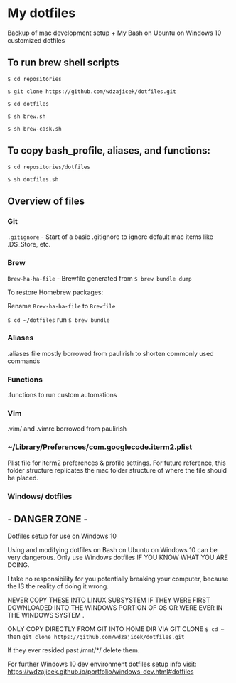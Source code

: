 # My dotfiles

Backup of mac development setup + My Bash on Ubuntu on Windows 10 customized dotfiles

## To run brew shell scripts

`$ cd repositories`

`$ git clone https://github.com/wdzajicek/dotfiles.git`

`$ cd dotfiles`

`$ sh brew.sh`

`$ sh brew-cask.sh`

## To copy bash_profile, aliases, and functions:

`$ cd repositories/dotfiles`

`$ sh dotfiles.sh`

## Overview of files

### Git

`.gitignore` - Start of a basic .gitignore to ignore default mac items like .DS_Store, etc.

### Brew

`Brew-ha-ha-file` - Brewfile generated from `$ brew bundle dump`

To restore Homebrew packages:

Rename `Brew-ha-ha-file` to `Brewfile`

`$ cd ~/dotfiles` run `$ brew bundle`

### Aliases

  .aliases file mostly borrowed from paulirish to shorten commonly used commands

### Functions

  .functions to run custom automations

### Vim

  .vim/ and .vimrc borrowed from paulirish

### ~/Library/Preferences/com.googlecode.iterm2.plist

Plist file for iterm2 preferences & profile settings.  For future reference, this folder structure replicates the mac folder structure of where the file should be placed.

### Windows/ dotfiles

## - DANGER ZONE -

  Dotfiles setup for use on Windows 10

  Using and modifying dotfiles on Bash on Ubuntu on Windows 10 can be very dangerous. Only use Windows dotfiles IF YOU KNOW WHAT YOU ARE DOING.

  I take no responsibility for you potentially breaking your computer, because the IS the reality of doing it wrong.

  NEVER COPY THESE INTO LINUX SUBSYSTEM IF THEY WERE FIRST DOWNLOADED INTO THE WINDOWS PORTION OF OS OR WERE EVER IN THE WINDOWS SYSTEM .

  ONLY COPY DIRECTLY FROM GIT INTO HOME DIR VIA GIT CLONE `$ cd ~` then `git clone https://github.com/wdzajicek/dotfiles.git`

  If they ever resided past /mnt/*/ delete them.

  For further Windows 10 dev environment dotfiles setup info visit: <https://wdzajicek.github.io/portfolio/windows-dev.html#dotfiles>

